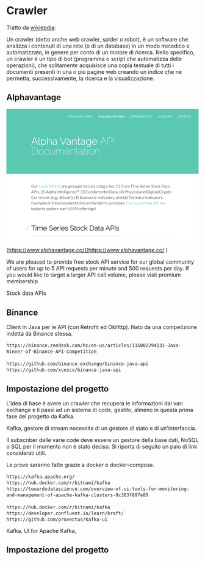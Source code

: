 # Crawler
Tratto da [wikiepdia](https://it.wikipedia.org/wiki/Crawler):

Un crawler (detto anche web crawler, spider o robot), è un software che analizza i contenuti di una rete (o di un database) in un modo metodico e automatizzato, in genere per conto di un motore di ricerca. Nello specifico, un crawler è un tipo di bot (programma o script che automatizza delle operazioni), che solitamente acquisisce una copia testuale di tutti i documenti presenti in una o più pagine web creando un indice che ne permetta, successivamente, la ricerca e la visualizzazione.

## Alphavantage
![](../images/crawler01-alpha-vantage.png)   

[https://www.alphavantage.co/](https://www.alphavantage.co/ )

We are pleased to provide free stock API service for our global community of users for up to 5 API requests per minute and 500 requests per day. If you would like to target a larger API call volume, please visit premium membership.

Stock data APIs

## Binance
Client in Java per le API (con Retrofit ed OkHttp). Nato da una competizione indetta da Binance stessa.

```text
https://binance.zendesk.com/hc/en-us/articles/115002294131-Java-Winner-of-Binance-API-Competition

https://github.com/binance-exchange/binance-java-api
https://github.com/xcesco/binance-java-api
```

## Impostazione del progetto
L'idea di base è avere un crawler che recupera le informazioni dai vari exchange e li passi
ad un sistema di code, gestito, almeno in questa prima fase del progetto da Kafka.

Kafka, gestore di stream necessita di un gestore di stato e di un'interfaccia.

Il subscriber delle varie code deve essere un gestore della base dati, NoSQL o SQL per il momento
non è stato deciso. Si riporta di seguito un paio di link considerati utili.

Le prove saranno fatte grazie a docker e docker-compose.

```text
https://kafka.apache.org/
https://hub.docker.com/r/bitnami/kafka
https://towardsdatascience.com/overview-of-ui-tools-for-monitoring-and-management-of-apache-kafka-clusters-8c383f897e80

https://hub.docker.com/r/bitnami/kafka
https://developer.confluent.io/learn/kraft/
https://github.com/provectus/kafka-ui
```
Kafka, UI for Apache Kafka, 


## Impostazione del progetto
